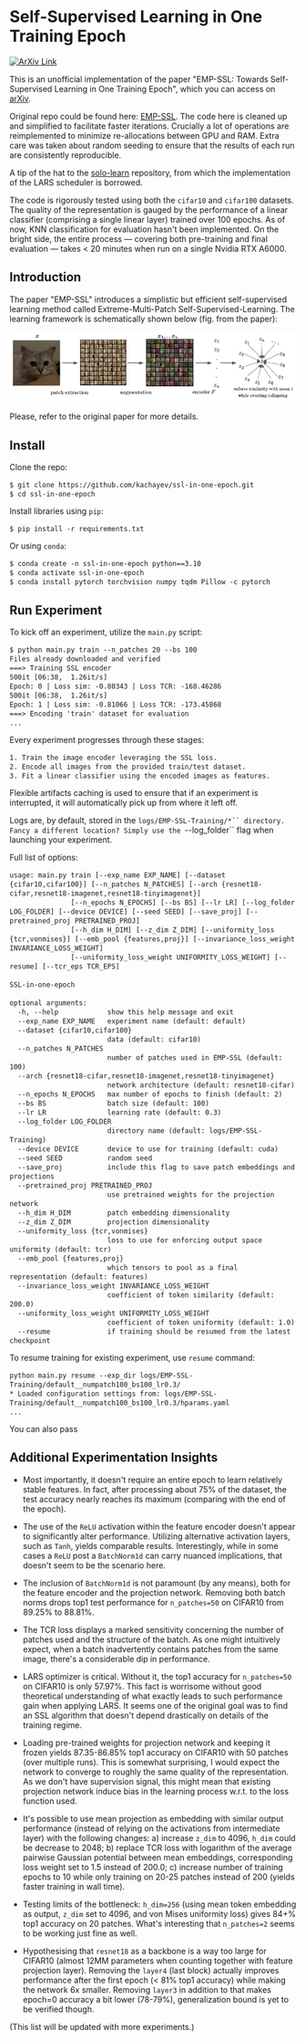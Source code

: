 # Self-Supervised Learning in One Training Epoch

[![ArXiv Link](http://img.shields.io/badge/paper-arxiv.2304.03977-B31B1B.svg)](https://arxiv.org/abs/2304.03977)

This is an unofficial implementation of the paper "EMP-SSL: Towards Self-Supervised Learning in One Training Epoch", which you can access on [arXiv](https://arxiv.org/abs/2304.03977).

Original repo could be found here: [EMP-SSL](https://github.com/tsb0601/EMP-SSL). The code here is cleaned up and simplified to facilitate faster iterations. Crucially a lot of operations are reimplemented to minimize re-allocations between GPU and RAM. Extra care was taken about random seeding to ensure that the results of each run are consistently reproducible.

A tip of the hat to the [solo-learn](https://github.com/vturrisi/solo-learn) repository, from which the implementation of the LARS scheduler is borrowed.

The code is rigorously tested using both the `cifar10` and `cifar100` datasets. The quality of the representation is gauged by the performance of a linear classifier (comprising a single linear layer) trained over 100 epochs. As of now, KNN classification for evaluation hasn't been implemented. On the bright side, the entire process — covering both pre-training and final evaluation — takes < 20 minutes when run on a single Nvidia RTX A6000.

## Introduction

The paper "EMP-SSL" introduces a simplistic but efficient self-supervised learning method called Extreme-Multi-Patch Self-Supervised-Learning. The learning framework is schematically shown below (fig. from the paper):

![Training Pipeline](pipeline.png)

Please, refer to the original paper for more details.

## Install

Clone the repo:

```shell
$ git clone https://github.com/kachayev/ssl-in-one-epoch.git
$ cd ssl-in-one-epoch
```

Install libraries using `pip`:

```shell
$ pip install -r requirements.txt
```

Or using `conda`:

```shell
$ conda create -n ssl-in-one-epoch python==3.10
$ conda activate ssl-in-one-epoch
$ conda install pytorch torchvision numpy tqdm Pillow -c pytorch
```

## Run Experiment

To kick off an experiment, utilize the `main.py` script:

```shell
$ python main.py train --n_patches 20 --bs 100
Files already downloaded and verified
===> Training SSL encoder
500it [06:38,  1.26it/s]
Epoch: 0 | Loss sim: -0.80343 | Loss TCR: -168.46286
500it [06:38,  1.26it/s]
Epoch: 1 | Loss sim: -0.81066 | Loss TCR: -173.45868
===> Encoding 'train' dataset for evaluation
...
```

Every experiment progresses through these stages:

    1. Train the image encoder leveraging the SSL loss.
    2. Encode all images from the provided train/test dataset.
    3. Fit a linear classifier using the encoded images as features.

Flexible artifacts caching is used to ensure that if an experiment is interrupted, it will automatically pick up from where it left off.

Logs are, by default, stored in the `logs/EMP-SSL-Training/*`` directory. Fancy a different location? Simply use the `--log_folder`` flag when launching your experiment.

Full list of options:

```shell
usage: main.py train [--exp_name EXP_NAME] [--dataset {cifar10,cifar100}] [--n_patches N_PATCHES] [--arch {resnet18-cifar,resnet18-imagenet,resnet18-tinyimagenet}]
               [--n_epochs N_EPOCHS] [--bs BS] [--lr LR] [--log_folder LOG_FOLDER] [--device DEVICE] [--seed SEED] [--save_proj] [--pretrained_proj PRETRAINED_PROJ]
               [--h_dim H_DIM] [--z_dim Z_DIM] [--uniformity_loss {tcr,vonmises}] [--emb_pool {features,proj}] [--invariance_loss_weight INVARIANCE_LOSS_WEIGHT]
               [--uniformity_loss_weight UNIFORMITY_LOSS_WEIGHT] [--resume] [--tcr_eps TCR_EPS]

SSL-in-one-epoch

optional arguments:
  -h, --help            show this help message and exit
  --exp_name EXP_NAME   experiment name (default: default)
  --dataset {cifar10,cifar100}
                        data (default: cifar10)
  --n_patches N_PATCHES
                        number of patches used in EMP-SSL (default: 100)
  --arch {resnet18-cifar,resnet18-imagenet,resnet18-tinyimagenet}
                        network architecture (default: resnet18-cifar)
  --n_epochs N_EPOCHS   max number of epochs to finish (default: 2)
  --bs BS               batch size (default: 100)
  --lr LR               learning rate (default: 0.3)
  --log_folder LOG_FOLDER
                        directory name (default: logs/EMP-SSL-Training)
  --device DEVICE       device to use for training (default: cuda)
  --seed SEED           random seed
  --save_proj           include this flag to save patch embeddings and projections
  --pretrained_proj PRETRAINED_PROJ
                        use pretrained weights for the projection network
  --h_dim H_DIM         patch embedding dimensionality
  --z_dim Z_DIM         projection dimensionality
  --uniformity_loss {tcr,vonmises}
                        loss to use for enforcing output space uniformity (default: tcr)
  --emb_pool {features,proj}
                        which tensors to pool as a final representation (default: features)
  --invariance_loss_weight INVARIANCE_LOSS_WEIGHT
                        coefficient of token similarity (default: 200.0)
  --uniformity_loss_weight UNIFORMITY_LOSS_WEIGHT
                        coefficient of token uniformity (default: 1.0)
  --resume              if training should be resumed from the latest checkpoint
```

To resume training for existing experiment, use `resume` command:

```shell
python main.py resume --exp_dir logs/EMP-SSL-Training/default__numpatch100_bs100_lr0.3/
* Loaded configuration settings from: logs/EMP-SSL-Training/default__numpatch100_bs100_lr0.3/hparams.yaml
...
```

You can also pass 


## Additional Experimentation Insights

* Most importantly, it doesn't require an entire epoch to learn relatively stable features. In fact, after processing about 75% of the dataset, the test accuracy nearly reaches its maximum (comparing with the end of the epoch).

* The use of the `ReLU` activation within the feature encoder doesn't appear to significantly alter performance. Utilizing alternative activation layers, such as `Tanh`, yields comparable results. Interestingly, while in some cases a `ReLU` post a `BatchNorm1d` can carry nuanced implications, that doesn't seem to be the scenario here.

* The inclusion of `BatchNorm1d` is not paramount (by any means), both for the feature encoder and the projection network. Removing both batch norms drops top1 test performance for `n_patches=50` on CIFAR10 from 89.25% to 88.81%.

* The TCR loss displays a marked sensitivity concerning the number of patches used and the structure of the batch. As one might intuitively expect, when a batch inadvertently contains patches from the same image, there's a considerable dip in performance.

* LARS optimizer is critical. Without it, the top1 accuracy for `n_patches=50` on CIFAR10 is only 57.97%. This fact is worrisome without good theoretical understanding of what exactly leads to such performance gain when applying LARS. It seems one of the original goal was to find an SSL algorithm that doesn't depend drastically on details of the training regime.

* Loading pre-trained weights for projection network and keeping it frozen yields 87.35-86.85% top1 accuracy on CIFAR10 with 50 patches (over multiple runs). This is somewhat surprising, I would expect the network to converge to roughly the same quality of the representation. As we don't have supervision signal, this might mean that existing projection network induce bias in the learning process w.r.t. to the loss function used.

* It's possible to use mean projection as embedding with similar output performance (instead of relying on the activations from intermediate layer) with the following changes: a) increase `z_dim` to 4096, `h_dim` could be decrease to 2048; b) replace TCR loss with logarithm of the average pairwise Gaussian potential between mean embeddings, corresponding loss weight set to 1.5 instead of 200.0; c) increase number of training epochs to 10 while only training on 20-25 patches instead of 200 (yields faster training in wall time).

* Testing limits of the bottleneck: `h_dim=256` (using mean token embedding as output, `z_dim` set to 4096, and von Mises uniformity loss) gives 84+% top1 accuracy on 20 patches. What's interesting that `n_patches=2` seems to be working just fine as well.

* Hypothesising that `resnet18` as a backbone is a way too large for CIFAR10 (almost 12MM parameters when counting together with feature projection layer). Removing the `layer4` (last block) actually improves performance after the first epoch (< 81% top1 accuracy) while making the network 6x smaller. Removing `layer3` in addition to that makes epoch=0 accuracy a bit lower (78-79%), generalization bound is yet to be verified though.

(This list will be updated with more experiments.)
